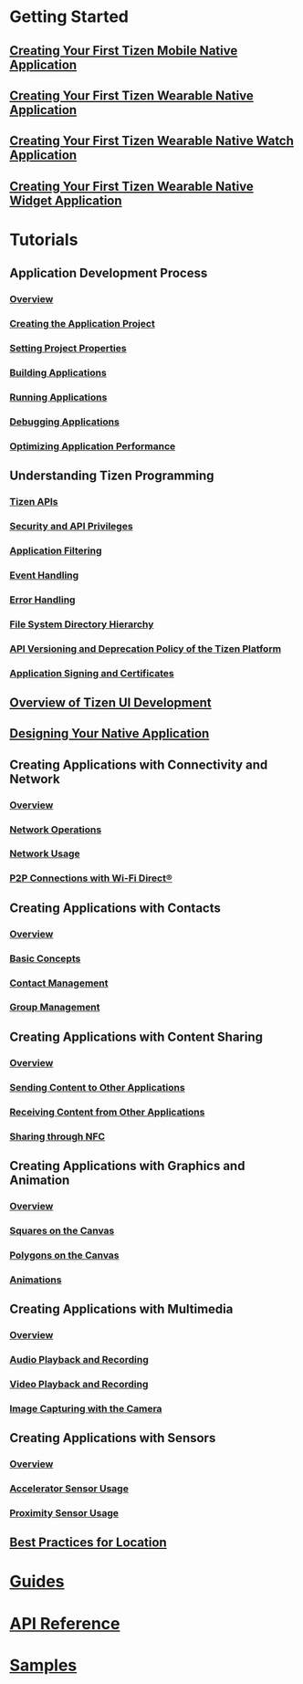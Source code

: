 # Getting Started
## [Creating Your First Tizen Mobile Native Application](getting-started/mobile/first-app-mn.md)
## [Creating Your First Tizen Wearable Native Application](getting-started/wearable/first-app-wn.md)
## [Creating Your First Tizen Wearable Native Watch Application](getting-started/wearable-watch/first-app-watch-wn.md)
## [Creating Your First Tizen Wearable Native Widget Application](getting-started/wearable-widget/first-app-widget-wn.md)

# Tutorials
## Application Development Process
### [Overview](/process/app-dev-process-n.md)
### [Creating the Application Project](tutorials/process/creating-app-project-n.md)
### [Setting Project Properties](tutorials/process/setting-properties-n.md)
### [Building Applications](tutorials/process/building-app-n.md)
### [Running Applications](tutorials/process/running-app-n.md)
### [Debugging Applications](tutorials/process/debugging-app-n.md)
### [Optimizing Application Performance](tutorials/process/performance-n.md)

## Understanding Tizen Programming
### [Tizen APIs](tutorials/details/tizen-apis-n.md)
### [Security and API Privileges](tutorials/details/sec-privileges-n.md)
### [Application Filtering](tutorials/details/app-filtering-n.md)
### [Event Handling](tutorials/details/event-handling-n.md)
### [Error Handling](tutorials/details/error-handling-n.md)
### [File System Directory Hierarchy](tutorials/details/io-overview-n.md)
### [API Versioning and Deprecation Policy of the Tizen Platform](tutorials/details/deprecation-policy-n.md)
### [Application Signing and Certificates](tutorials/details/sign-certificate-n.md)

## [Overview of Tizen UI Development](tutorials/feature/ui-builder-overview-mn.md)

## [Designing Your Native Application](tutorials/feature/ui-builder-app-design-mn.md)

## Creating Applications with Connectivity and Network
### [Overview](tutorials/feature/app-connectivity-n.md)
### [Network Operations](tutorials/feature/app-connectivity-operation-n.md)
### [Network Usage](tutorials/feature/app-connectivity-usage-n.md)
### [P2P Connections with Wi-Fi Direct®](tutorials/feature/app-connectivity-p2p-n.md)

## Creating Applications with Contacts
### [Overview](tutorials/feature/app-contacts-n.md)
### [Basic Concepts](tutorials/feature/app-contacts-basic-n.md)
### [Contact Management](tutorials/feature/app-contacts-management-n.md)
### [Group Management](tutorials/feature/app-contacts-group-n.md)

## Creating Applications with Content Sharing
### [Overview](tutorials/feature/app-contentshare-n.md)
### [Sending Content to Other Applications](tutorials/feature/app-contentshare-send-n.md)
### [Receiving Content from Other Applications](tutorials/feature/app-contentshare-receive-n.md)
### [Sharing through NFC](tutorials/feature/app-contentshare-nfc-n.md)

## Creating Applications with Graphics and Animation
### [Overview](tutorials/feature/app-graphics-n.md)
### [Squares on the Canvas](tutorials/feature/app-graphics-square-n.md)
### [Polygons on the Canvas](tutorials/feature/app-graphics-polygon-n.md)
### [Animations](tutorials/feature/app-graphics-animation-n.md)

## Creating Applications with Multimedia
### [Overview](tutorials/feature/app-multimedia-n.md)
### [Audio Playback and Recording](tutorials/feature/app-multimedia-audio-n.md)
### [Video Playback and Recording](tutorials/feature/app-multimedia-video-n.md)
### [Image Capturing with the Camera](tutorials/feature/app-multimedia-camera-n.md)

## Creating Applications with Sensors
### [Overview](tutorials/feature/app-sensor-n.md)
### [Accelerator Sensor Usage](tutorials/feature/app-sensor-accelerator-n.md)
### [Proximity Sensor Usage](tutorials/feature/app-sensor-proximity-n.md)

## [Best Practices for Location](tutorials/feature/best-practice-battery-n.md)

# [Guides](guides/index.md)

# [API Reference](https://developer.tizen.org/development/api-references/native-application)

# [Samples](https://developer.tizen.org/development/sample/native)


